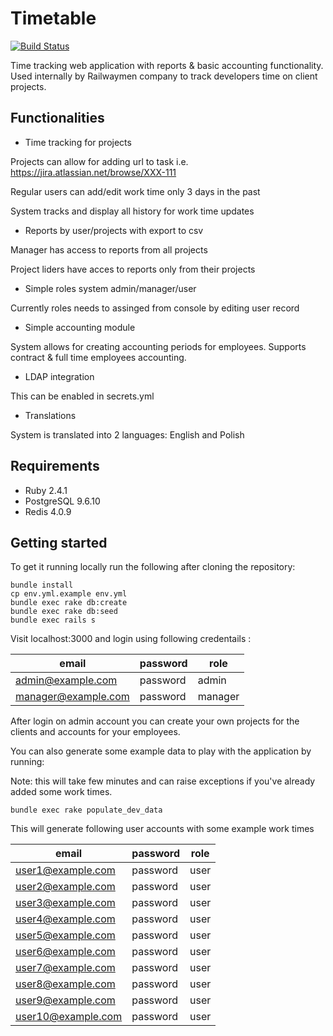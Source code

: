 # Timetable

[![Build Status](https://travis-ci.com/railwaymen/timetable.svg?branch=master)](https://travis-ci.com/railwaymen/timetable)

Time tracking web application with reports & basic accounting functionality. Used internally by Railwaymen company to track developers time on client projects.

## Functionalities

* Time tracking for projects

Projects can allow for adding url to task i.e. https://jira.atlassian.net/browse/XXX-111

Regular users can add/edit work time only 3 days in the past

System tracks and display all history for work time updates

* Reports by user/projects with export to csv

Manager has access to reports from all projects

Project liders have acces to reports only from their projects

* Simple roles system admin/manager/user

Currently roles needs to assinged from console by editing user record

* Simple accounting module

System allows for creating accounting periods for employees. Supports contract & full time employees accounting.

* LDAP integration

This can be enabled in secrets.yml

* Translations

System is translated into 2 languages: English and Polish

## Requirements

* Ruby 2.4.1
* PostgreSQL 9.6.10
* Redis 4.0.9

## Getting started

To get it running locally run the following after cloning the repository:

```
bundle install
cp env.yml.example env.yml
bundle exec rake db:create
bundle exec rake db:seed
bundle exec rails s
```

Visit localhost:3000 and login using following credentails :

| email               | password | role    |
|---------------------|----------|---------|
| admin@example.com   | password | admin   |
| manager@example.com | password | manager |

After login on admin account you can create your own projects for the clients and accounts for your employees.

You can also generate some example data to play with the application by running:

Note: this will take few minutes and can raise exceptions if you've already added some work times.

```
bundle exec rake populate_dev_data
```

This will generate following user accounts with some example work times

| email              | password | role |
|------------------- |----------|------|
| user1@example.com  | password | user |
| user2@example.com  | password | user |
| user3@example.com  | password | user |
| user4@example.com  | password | user |
| user5@example.com  | password | user |
| user6@example.com  | password | user |
| user7@example.com  | password | user |
| user8@example.com  | password | user |
| user9@example.com  | password | user |
| user10@example.com | password | user |

